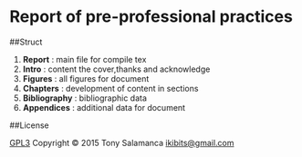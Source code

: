 Report of pre-professional practices
====================================

##Struct

1. **Report**       : main file for compile tex
2. **Intro**        : content the cover,thanks and acknowledge
3. **Figures**      : all figures for document
4. **Chapters**     : development of content in sections
5. **Bibliography** : bibliographic data
6. **Appendices**   : additional data for document

##License

[GPL3](http://www.gnu.org/licenses/gpl-3.0.en.html)
Copyright © 2015 Tony Salamanca <ikibits@gmail.com>
